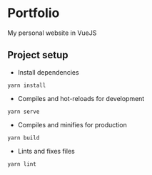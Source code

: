 # Portfolio
My personal website in VueJS

## Project setup
- Install dependencies
```
yarn install
```
- Compiles and hot-reloads for development
```
yarn serve
```
- Compiles and minifies for production
```
yarn build
```
- Lints and fixes files
```
yarn lint
```